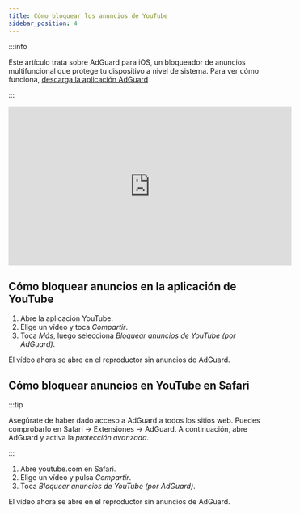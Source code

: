 ```yaml
---
title: Cómo bloquear los anuncios de YouTube
sidebar_position: 4
---
```


:::info

Este artículo trata sobre AdGuard para iOS, un bloqueador de anuncios multifuncional que protege tu dispositivo a nivel de sistema. Para ver cómo funciona, [descarga la aplicación AdGuard](https://agrd.io/download-kb-adblock)

:::  

<iframe width="560" height="315" class="youtube-video" src="https://www.youtube-nocookie.com/embed/YW9Ojcm1Gkg" title="Reproductor de vídeo de YouTube" frameborder="0" allow="accelerometer; autoplay; clipboard-write; encrypted-media; gyroscope; picture-in-picture" allowfullscreen></iframe>

## Cómo bloquear anuncios en la aplicación de YouTube

1. Abre la aplicación YouTube.
1. Elige un vídeo y toca *Compartir*.
1. Toca *Más*, luego selecciona *Bloquear anuncios de YouTube (por AdGuard)*.

El vídeo ahora se abre en el reproductor sin anuncios de AdGuard.

## Cómo bloquear anuncios en YouTube en Safari

:::tip

Asegúrate de haber dado acceso a AdGuard a todos los sitios web. Puedes comprobarlo en Safari → Extensiones → AdGuard. A continuación, abre AdGuard y activa la *protección avanzada*.

:::

1. Abre youtube.com en Safari.
1. Elige un vídeo y pulsa *Compartir*.
1. Toca *Bloquear anuncios de YouTube (por AdGuard)*.

El vídeo ahora se abre en el reproductor sin anuncios de AdGuard.
